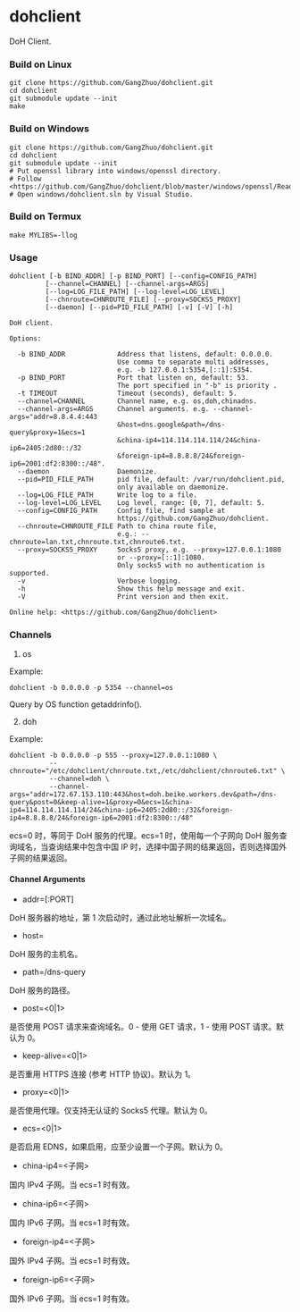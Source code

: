 # dohclient

DoH Client.

### Build on Linux

```
git clone https://github.com/GangZhuo/dohclient.git
cd dohclient
git submodule update --init
make
```

### Build on Windows

```
git clone https://github.com/GangZhuo/dohclient.git
cd dohclient
git submodule update --init
# Put openssl library into windows/openssl directory.
# Follow <https://github.com/GangZhuo/dohclient/blob/master/windows/openssl/Readme.md>
# Open windows/dohclient.sln by Visual Studio.
```

### Build on Termux

```
make MYLIBS=-llog
```

### Usage

```
dohclient [-b BIND_ADDR] [-p BIND_PORT] [--config=CONFIG_PATH]
         [--channel=CHANNEL] [--channel-args=ARGS]
         [--log=LOG_FILE_PATH] [--log-level=LOG_LEVEL]
         [--chnroute=CHNROUTE_FILE] [--proxy=SOCKS5_PROXY]
         [--daemon] [--pid=PID_FILE_PATH] [-v] [-V] [-h]

DoH client.

Options:

  -b BIND_ADDR             Address that listens, default: 0.0.0.0.
                           Use comma to separate multi addresses,
                           e.g. -b 127.0.0.1:5354,[::1]:5354.
  -p BIND_PORT             Port that listen on, default: 53.
                           The port specified in "-b" is priority .
  -t TIMEOUT               Timeout (seconds), default: 5.
  --channel=CHANNEL        Channel name, e.g. os,doh,chinadns.
  --channel-args=ARGS      Channel arguments. e.g. --channel-args="addr=8.8.4.4:443
                           &host=dns.google&path=/dns-query&proxy=1&ecs=1
                           &china-ip4=114.114.114.114/24&china-ip6=2405:2d80::/32
                           &foreign-ip4=8.8.8.8/24&foreign-ip6=2001:df2:8300::/48".
  --daemon                 Daemonize.
  --pid=PID_FILE_PATH      pid file, default: /var/run/dohclient.pid,
                           only available on daemonize.
  --log=LOG_FILE_PATH      Write log to a file.
  --log-level=LOG_LEVEL    Log level, range: [0, 7], default: 5.
  --config=CONFIG_PATH     Config file, find sample at
                           https://github.com/GangZhuo/dohclient.
  --chnroute=CHNROUTE_FILE Path to china route file,
                           e.g.: --chnroute=lan.txt,chnroute.txt,chnroute6.txt.
  --proxy=SOCKS5_PROXY     Socks5 proxy, e.g. --proxy=127.0.0.1:1080
                           or --proxy=[::1]:1080.
                           Only socks5 with no authentication is supported.
  -v                       Verbose logging.
  -h                       Show this help message and exit.
  -V                       Print version and then exit.

Online help: <https://github.com/GangZhuo/dohclient>
```

### Channels

1. os

Example:
```
dohclient -b 0.0.0.0 -p 5354 --channel=os
```

Query by OS function getaddrinfo().

2. doh

Example:
```
dohclient -b 0.0.0.0 -p 555 --proxy=127.0.0.1:1080 \
          --chnroute="/etc/dohclient/chnroute.txt,/etc/dohclient/chnroute6.txt" \
          --channel=doh \
          --channel-args="addr=172.67.153.110:443&host=doh.beike.workers.dev&path=/dns-query&post=0&keep-alive=1&proxy=0&ecs=1&china-ip4=114.114.114.114/24&china-ip6=2405:2d80::/32&foreign-ip4=8.8.8.8/24&foreign-ip6=2001:df2:8300::/48"
```

ecs=0 时，等同于 DoH 服务的代理。ecs=1 时，使用每一个子网向 DoH 服务查询域名，当查询结果中包含中国 IP 时，选择中国子网的结果返回，否则选择国外子网的结果返回。

#### Channel Arguments

* addr=<IP>[:PORT]

DoH 服务器的地址，第 1 次启动时，通过此地址解析一次域名。

* host=<Domain>

DoH 服务的主机名。

* path=/dns-query

DoH 服务的路径。

* post=<0|1>

是否使用 POST 请求来查询域名。0 - 使用 GET 请求，1 - 使用 POST 请求。默认为 0。

* keep-alive=<0|1>

是否重用 HTTPS 连接 (参考 HTTP 协议)。默认为 1。

* proxy=<0|1>

是否使用代理。仅支持无认证的 Socks5 代理。默认为 0。

* ecs=<0|1>

是否启用 EDNS，如果启用，应至少设置一个子网。默认为 0。

* china-ip4=<子网>

国内 IPv4 子网。当 ecs=1 时有效。

* china-ip6=<子网>

国内 IPv6 子网。当 ecs=1 时有效。

* foreign-ip4=<子网>

国外 IPv4 子网。当 ecs=1 时有效。

* foreign-ip6=<子网>

国外 IPv6 子网。当 ecs=1 时有效。


